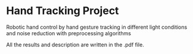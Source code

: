 # Hand Tracking Project
Robotic hand control by hand gesture tracking in different light conditions and noise reduction with preprocessing algorithms

All the results and description are written in the .pdf file.
